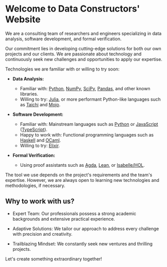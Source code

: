 # Welcome to Data Constructors' Website


We are a consulting team of researchers and engineers specializing in data
analysis, software development, and formal verification.

Our commitment lies in developing cutting-edge solutions for both our own
projects and our clients. We are passionate about technology and continuously
seek new challenges and opportunities to apply our expertise.

Technologies we are familiar with or willing to try soon:

- **Data Analysis:** 
  - Familiar with: [Python](https://www.python.org/),
    [NumPy](https://numpy.org/), [SciPy](https://www.scipy.org/),
    [Pandas](https://pandas.pydata.org/), and other known libraries.
  - Willing to try: [Julia](https://julialang.org/), or more performant
    Python-like languages such as [Taichi](https://taichi.graphics/) and
    [Mojo](https://www.modular.com/mojo).

- **Software Development:**

  - Familiar with: Mainstream languages such as
    [Python](https://www.python.org/) or
    [JavaScript](https://developer.mozilla.org/en-US/docs/Web/JavaScript)
    ([TypeScript](https://www.typescriptlang.org/)).
  - Happy to work with: Functional programming languages such as
    [Haskell](https://www.haskell.org/) and [OCaml](https://ocaml.org/).
  - Willing to try: [Elixir](https://elixir-lang.org/).

- **Formal Verification:**

  - Using proof assistants such as
    [Agda](https://wiki.portal.chalmers.se/agda/pmwiki.php),
    [Lean](https://leanprover.github.io/), or
    [Isabelle/HOL](https://isabelle.in.tum.de/).

The tool we use depends on the project's requirements and the team's expertise.
However, we are always open to learning new technologies and methodologies, if
necessary.

## Why to work with us?

- Expert Team: Our professionals possess a strong academic backgrounds and
  extensive practical experience.

- Adaptive Solutions: We tailor our approach to address every
  challenge with precision and creativity.

- Trailblazing Mindset: We constantly seek new ventures and thrilling projects.


Let's create something extraordinary together!
